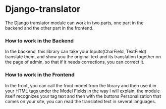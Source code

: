 
# Django-translator

The Django translator module can work in two parts, one part in the backend and the other part in the frontend.

### How to work in the Backend 

In the backend, this library can take your Inputs(CharField, TextField) translate them, and show you the original text and its translation together on the page of admin, so that if it needs corrections, you can correct it.

### How to work in the Frontend

In the front, you can call the front model from the library and then use it in your HTML tags under the Model Fields in the way I will explain, the module itself recognizes your tag text and then with the buttons Personalization that comes on your site, you can read the translated text in several languages.

